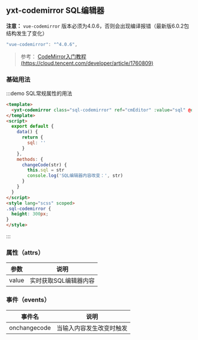 ## yxt-codemirror SQL编辑器

**注意：**
`vue-codemirror` 版本必须为4.0.6，否则会出现编译报错（最新版6.0.2包结构发生了变化）

```js
"vue-codemirror": "^4.0.6",
```

> 参考：
[CodeMirror入门教程(https://cloud.tencent.com/developer/article/1760809)](https://cloud.tencent.com/developer/article/1760809)

### 基础用法
:::demo SQL常规属性的用法
```html
<template>
  <yxt-codemirror class="sql-codemirror" ref="cmEditor" :value="sql" @onchangecode="changeCode"></yxt-codemirror>
</template>
<script>
  export default {
    data() {
      return {
        sql: ''
      }
    },
    methods: {
      changeCode(str) {
        this.sql = str
        console.log('SQL编辑器内容改变：', str)
      }
    }
  }
</script>
<style lang="scss" scoped>
.sql-codemirror {
  height: 300px;
}
</style>
```
:::

### 属性（attrs）
| 参数      | 说明    
|----------|-------- 
| value   | 实时获取SQL编辑器内容   

### 事件（events）
| 事件名      | 说明    
|----------|-------- 
| onchangecode   | 当输入内容发生改变时触发   
